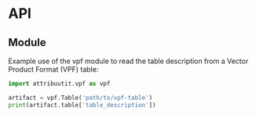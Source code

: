 # API

## Module

Example use of the vpf module to read the table description from a Vector Product Format (VPF) table:

```python
import attribuutit.vpf as vpf

artifact = vpf.Table('path/to/vpf-table')
print(artifact.table['table_description'])
```
